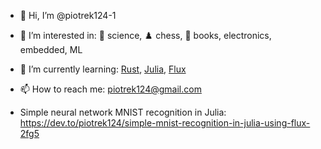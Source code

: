 - 👋 Hi, I’m @piotrek124-1
- 👀 I’m interested in: 🚀 science, ♟️ chess, 📘 books, electronics, embedded, ML
- 🌱 I’m currently learning: [Rust](https://www.rust-lang.org/), [Julia](https://julialang.org/), [Flux](https://github.com/FluxML/Flux.jl)
- 📫 How to reach me: piotrek124@gmail.com


- Simple neural network MNIST recognition in Julia: https://dev.to/piotrek124/simple-mnist-recognition-in-julia-using-flux-2fg5
<!---
piotrek124-1/piotrek124-1 is a ✨ special ✨ repository because its `README.md` (this file) appears on your GitHub profile.
You can click the Preview link to take a look at your changes.
--->
